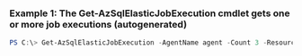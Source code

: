 ### Example 1: The Get-AzSqlElasticJobExecution cmdlet gets one or more job executions (autogenerated)
```powershell
PS C:\> Get-AzSqlElasticJobExecution -AgentName agent -Count 3 -ResourceGroupName rg -ServerName elasticjobserver
```

